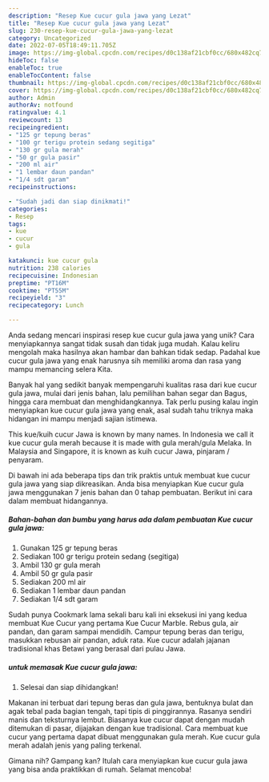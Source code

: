 ```yaml
---
description: "Resep Kue cucur gula jawa yang Lezat"
title: "Resep Kue cucur gula jawa yang Lezat"
slug: 230-resep-kue-cucur-gula-jawa-yang-lezat
category: Uncategorized
date: 2022-07-05T18:49:11.705Z
image: https://img-global.cpcdn.com/recipes/d0c138af21cbf0cc/680x482cq70/kue-cucur-gula-jawa-foto-resep-utama.jpg
hideToc: false
enableToc: true
enableTocContent: false
thumbnail: https://img-global.cpcdn.com/recipes/d0c138af21cbf0cc/680x482cq70/kue-cucur-gula-jawa-foto-resep-utama.jpg
cover: https://img-global.cpcdn.com/recipes/d0c138af21cbf0cc/680x482cq70/kue-cucur-gula-jawa-foto-resep-utama.jpg
author: Admin
authorAv: notfound
ratingvalue: 4.1
reviewcount: 13
recipeingredient:
- "125 gr tepung beras"
- "100 gr terigu protein sedang segitiga"
- "130 gr gula merah"
- "50 gr gula pasir"
- "200 ml air"
- "1 lembar daun pandan"
- "1/4 sdt garam"
recipeinstructions:

- "Sudah jadi dan siap dinikmati!"
categories:
- Resep
tags:
- kue
- cucur
- gula

katakunci: kue cucur gula 
nutrition: 238 calories
recipecuisine: Indonesian
preptime: "PT16M"
cooktime: "PT55M"
recipeyield: "3"
recipecategory: Lunch

---
```





Anda sedang mencari inspirasi resep kue cucur gula jawa yang unik? Cara menyiapkannya sangat tidak susah dan tidak juga mudah. Kalau keliru mengolah maka hasilnya akan hambar dan bahkan tidak sedap. Padahal kue cucur gula jawa yang enak harusnya sih memiliki aroma dan rasa yang mampu memancing selera Kita.





Banyak hal yang sedikit banyak mempengaruhi kualitas rasa dari kue cucur gula jawa, mulai dari jenis bahan, lalu pemilihan bahan segar dan Bagus, hingga cara membuat dan menghidangkannya. Tak perlu pusing kalau ingin menyiapkan kue cucur gula jawa yang enak,      asal sudah tahu triknya maka hidangan ini mampu menjadi sajian istimewa.














This kue/kuih cucur Jawa is known by many names. In Indonesia we call it kue cucur gula merah because it is made with gula merah/gula Melaka. In Malaysia and Singapore, it is known as kuih cucur Jawa, pinjaram / penyaram.






Di bawah ini ada beberapa tips dan trik praktis untuk membuat kue cucur gula jawa yang siap dikreasikan. Anda bisa menyiapkan Kue cucur gula jawa menggunakan 7 jenis bahan dan 0 tahap pembuatan. Berikut ini cara dalam membuat hidangannya.

<!--inarticleads1-->

##### Bahan-bahan dan bumbu yang harus ada dalam pembuatan Kue cucur gula jawa:

1. Gunakan 125 gr tepung beras
1. Sediakan 100 gr terigu protein sedang (segitiga)
1. Ambil 130 gr gula merah
1. Ambil 50 gr gula pasir
1. Sediakan 200 ml air
1. Sediakan 1 lembar daun pandan
1. Sediakan 1/4 sdt garam


Sudah punya Cookmark lama sekali baru kali ini eksekusi ini yang kedua membuat Kue Cucur yang pertama Kue Cucur Marble. Rebus gula, air pandan, dan garam sampai mendidih. Campur tepung beras dan terigu, masukkan rebusan air pandan, aduk rata. Kue cucur adalah jajanan tradisional khas Betawi yang berasal dari pulau Jawa. 

<!--inarticleads2-->

#####  untuk memasak Kue cucur gula jawa:


1. Selesai dan siap dihidangkan!

Makanan ini terbuat dari tepung beras dan gula jawa, bentuknya bulat dan agak tebal pada bagian tengah, tapi tipis di pinggirannya. Rasanya sendiri manis dan teksturnya lembut. Biasanya kue cucur dapat dengan mudah ditemukan di pasar, dijajakan dengan kue tradisional. Cara membuat kue cucur yang pertama dapat dibuat menggunakan gula merah. Kue cucur gula merah adalah jenis yang paling terkenal. 

Gimana nih? Gampang kan? Itulah cara menyiapkan kue cucur gula jawa yang bisa anda praktikkan di rumah. Selamat mencoba!
